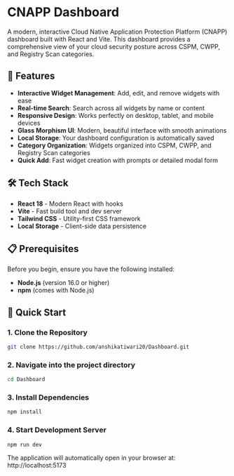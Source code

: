 # CNAPP Dashboard

A modern, interactive Cloud Native Application Protection Platform (CNAPP) dashboard built with React and Vite. This dashboard provides a comprehensive view of your cloud security posture across CSPM, CWPP, and Registry Scan categories.

## 🚀 Features

- **Interactive Widget Management**: Add, edit, and remove widgets with ease
- **Real-time Search**: Search across all widgets by name or content
- **Responsive Design**: Works perfectly on desktop, tablet, and mobile devices
- **Glass Morphism UI**: Modern, beautiful interface with smooth animations
- **Local Storage**: Your dashboard configuration is automatically saved
- **Category Organization**: Widgets organized into CSPM, CWPP, and Registry Scan categories
- **Quick Add**: Fast widget creation with prompts or detailed modal form

## 🛠️ Tech Stack

- **React 18** - Modern React with hooks
- **Vite** - Fast build tool and dev server
- **Tailwind CSS** - Utility-first CSS framework
- **Local Storage** - Client-side data persistence

## 📋 Prerequisites

Before you begin, ensure you have the following installed:
- **Node.js** (version 16.0 or higher)
- **npm** (comes with Node.js)

## 🚀 Quick Start

### 1. Clone the Repository
```bash
git clone https://github.com/anshikatiwari20/Dashboard.git
```
### 2. Navigate into the project directory
```bash
cd Dashboard
```
### 3. Install Dependencies
```bash
npm install
```
### 4. Start Development Server
```bash
npm run dev
```
The application will automatically open in your browser at:
http://localhost:5173
